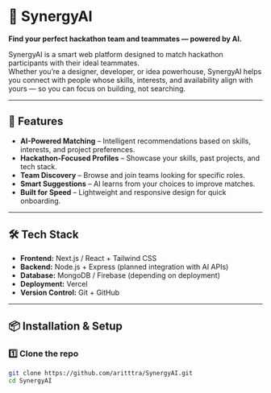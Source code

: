 # 🤝 SynergyAI  
**Find your perfect hackathon team and teammates — powered by AI.**  

SynergyAI is a smart web platform designed to match hackathon participants with their ideal teammates.  
Whether you’re a designer, developer, or idea powerhouse, SynergyAI helps you connect with people whose skills, interests, and availability align with yours — so you can focus on building, not searching.

---

## 🚀 Features  
- **AI-Powered Matching** – Intelligent recommendations based on skills, interests, and project preferences.  
- **Hackathon-Focused Profiles** – Showcase your skills, past projects, and tech stack.  
- **Team Discovery** – Browse and join teams looking for specific roles.  
- **Smart Suggestions** – AI learns from your choices to improve matches.  
- **Built for Speed** – Lightweight and responsive design for quick onboarding.  

---

## 🛠️ Tech Stack  
- **Frontend:** Next.js / React + Tailwind CSS  
- **Backend:** Node.js + Express (planned integration with AI APIs)  
- **Database:** MongoDB / Firebase (depending on deployment)  
- **Deployment:** Vercel  
- **Version Control:** Git + GitHub  

---

## 📦 Installation & Setup  

### 1️⃣ Clone the repo  
```bash
git clone https://github.com/aritttra/SynergyAI.git
cd SynergyAI
